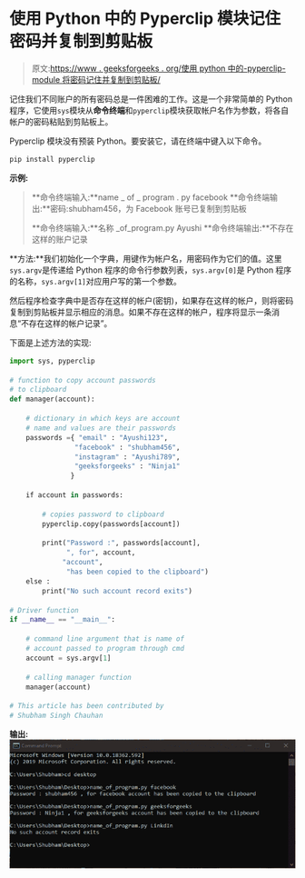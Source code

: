 # 使用 Python 中的 Pyperclip 模块记住密码并复制到剪贴板

> 原文:[https://www . geeksforgeeks . org/使用 python 中的-pyperclip-module 将密码记住并复制到剪贴板/](https://www.geeksforgeeks.org/remember-and-copy-passwords-to-clipboard-using-pyperclip-module-in-python/)

记住我们不同账户的所有密码总是一件困难的工作。这是一个非常简单的 Python 程序，它使用`sys`模块从**命令终端**和`pyperclip`模块获取帐户名作为参数，将各自帐户的密码粘贴到剪贴板上。

Pyperclip 模块没有预装 Python。要安装它，请在终端中键入以下命令。

```py
pip install pyperclip
```

**示例:**

> **命令终端输入:**name _ of _ program . py facebook
> **命令终端输出:**密码:shubham456，为 Facebook 账号已复制到剪贴板
> 
> **命令终端输入:**名称 _of_program.py Ayushi
> **命令终端输出:**不存在这样的账户记录

**方法:**我们初始化一个字典，用键作为帐户名，用密码作为它们的值。这里`sys.argv`是传递给 Python 程序的命令行参数列表，`sys.argv[0]`是 Python 程序的名称，`sys.argv[1]`对应用户写的第一个参数。

然后程序检查字典中是否存在这样的帐户(密钥)，如果存在这样的帐户，则将密码复制到剪贴板并显示相应的消息。如果不存在这样的帐户，程序将显示一条消息“不存在这样的帐户记录”。

下面是上述方法的实现:

```py
import sys, pyperclip

# function to copy account passwords
# to clipboard
def manager(account):

    # dictionary in which keys are account 
    # name and values are their passwords
    passwords ={ "email" : "Ayushi123", 
                "facebook" : "shubham456",
                "instagram" : "Ayushi789",
                "geeksforgeeks" : "Ninja1" 
               }

    if account in passwords:

        # copies password to clipboard
        pyperclip.copy(passwords[account])

        print("Password :", passwords[account],
              ", for", account,
             "account", 
              "has been copied to the clipboard")
    else :
        print("No such account record exits")

# Driver function
if __name__ == "__main__":

    # command line argument that is name of 
    # account passed to program through cmd
    account = sys.argv[1]

    # calling manager function
    manager(account)

# This article has been contributed by
# Shubham Singh Chauhan
```

**输出:**
![Command terminal input and output](img/9059ededeb0e4e1afe957e45796916ff.png)